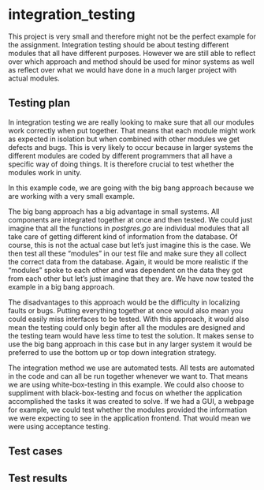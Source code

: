 # integration_testing
This project is very small and therefore might not be the perfect example for the assignment. Integration testing should be about testing 
different modules that all have different purposes. However we are still able to reflect over which approach and method should be used for minor systems as well as reflect over what we would have done in a much larger project with actual modules. 

## Testing plan
In integration testing we are really looking to make sure that all our modules work correctly when put together. That means that each module might work as expected in isolation but when combined with other modules we get defects and bugs. This is very likely to occur because in larger systems the different modules are coded by different programmers that all have a specific way of doing things. It is therefore crucial to test whether the modules work in unity.

In this example code, we are going with the big bang approach because we are working with a very small example. 

The big bang approach has a big advantage in small systems. All components are integrated together at once and then tested. We could just imagine that all the functions in *postgres.go* are individual modules that all take care of getting different kind of information from the database. Of course, this is not the actual case but let’s just imagine this is the case. 
We then test all these “modules” in our test file and make sure they all collect the correct data from the database. Again, it would be more realistic if the “modules” spoke to each other and was dependent on the data they got from each other but let’s just imagine that they are. 
We have now tested the example in a big bang approach.

The disadvantages to this approach would be the difficulty in localizing faults or bugs. Putting everything together at once would also mean you could easily miss interfaces to be tested. 
With this approach, it would also mean the testing could only begin after all the modules are designed and the testing team would have less time to test the solution. 
It makes sense to use the big bang approach in this case but in any larger system it would be preferred to use the bottom up or top down integration strategy. 

The integration method we use are automated tests. All tests are automated in the code and can all be run together whenever we want to. 
That means we are using white-box-testing in this example. 
We could also choose to suppliment with black-box-testing and focus on whether the application accomplished the tasks it was created to solve.
If we had a GUI, a webpage for example, we could test whether the modules provided the information we were expecting to see in the application frontend.
That would mean we were using acceptance testing. 

## Test cases


## Test results
